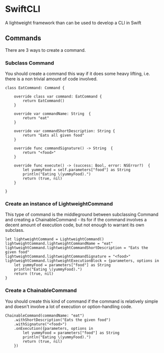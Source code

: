SwiftCLI
========

A lightweight framework than can be used to develop a CLI in Swift


## Commands
There are 3 ways to create a command.
### Subclass Command
You should create a command this way if it does some heavy lifting, i.e. there is a non trivial amount of code involved.
```
class EatCommand: Command {
    
    override class var command: EatCommand {
        return EatCommand()
    }
    
    override var commandName: String  {
        return "eat"
    }
    
    override var commandShortDescription: String {
        return "Eats all given food"
    }
    
    override func commandSignature() -> String  {
        return "<food>"
    }
    
    override func execute() -> (success: Bool, error: NSError?)  {
        let yummyFood = self.parameters["food"] as String
        println("Eating \(yummyFood).")
        return (true, nil)
    }
    
}
```
### Create an instance of LightweightCommand
This type of command is the middleground between subclassing Command and creating a ChainableCommand - its for if the command involves a decent amount of execution code, but not enough to warrant its own subclass.
```
let lightweightCommand = LightweightCommand()
lightweightCommand.lightweightCommandName = "eat"
lightweightCommand.lightweightCommandShortDescription = "Eats the given food"
lightweightCommand.lightweightCommandSignature = "<food>"
lightweightCommand.lightweightExecutionBlock = {parameters, options in
    let yummyFood = parameters["food"] as String
    println("Eating \(yummyFood).")
    return (true, nil)
}
```
### Create a ChainableCommand
You should create this kind of command if the command is relatively simple and doesn't involve a lot of execution or option-handling code.
```
ChainableCommand(commandName: "eat")
    .withShortDescription("Eats the given food")
    .withSignature("<food>")
    .onExecution({parameters, options in
        let yummyFood = parameters["food"] as String
        println("Eating \(yummyFood).")
        return (true, nil)
    })
```
